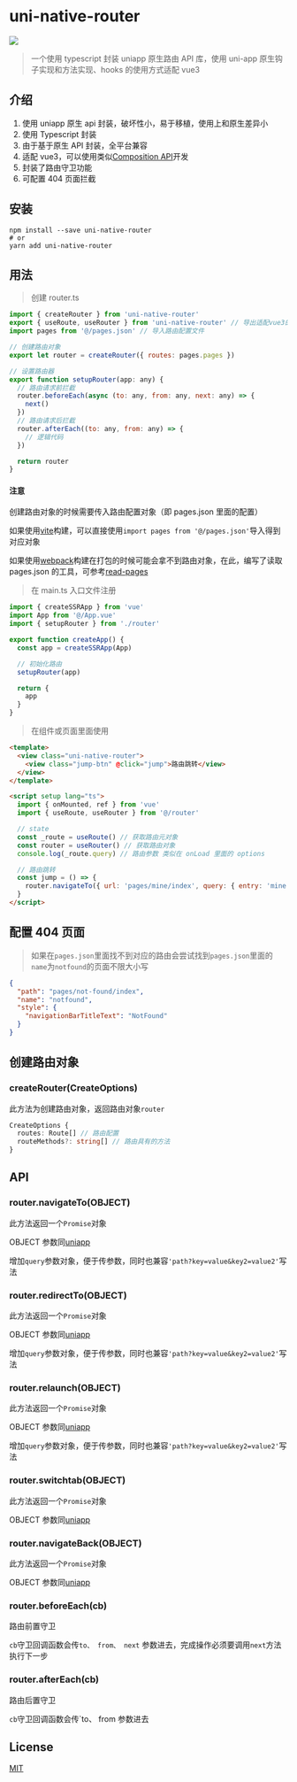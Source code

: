 # uni-native-router

[![](https://img.shields.io/badge/npm-v1.1.3-blue)](https://github.com/Gertyxs/uni-native-router)

> 一个使用 typescript 封装 uniapp 原生路由 API 库，使用 uni-app 原生钩子实现和方法实现、hooks 的使用方式适配 vue3

## 介绍

1. 使用 uniapp 原生 api 封装，破坏性小，易于移植，使用上和原生差异小
2. 使用 Typescript 封装
3. 由于基于原生 API 封装，全平台兼容
4. 适配 vue3，可以使用类似[Composition API](https://v3.cn.vuejs.org/api/composition-api.html)开发
5. 封装了路由守卫功能
6. 可配置 404 页面拦截

## 安装

```shell
npm install --save uni-native-router
# or
yarn add uni-native-router
```

## 用法

> 创建 router.ts

```js
import { createRouter } from 'uni-native-router'
export { useRoute, useRouter } from 'uni-native-router' // 导出适配vue3的hooks获取路由钩子方法
import pages from '@/pages.json' // 导入路由配置文件

// 创建路由对象
export let router = createRouter({ routes: pages.pages })

// 设置路由器
export function setupRouter(app: any) {
  // 路由请求前拦截
  router.beforeEach(async (to: any, from: any, next: any) => {
    next()
  })
  // 路由请求后拦截
  router.afterEach((to: any, from: any) => {
    // 逻辑代码
  })

  return router
}
```

#### 注意

创建路由对象的时候需要传入路由配置对象（即 pages.json 里面的配置）

如果使用[vite](https://cn.vitejs.dev/guide/)构建，可以直接使用`import pages from '@/pages.json'`导入得到对应对象

如果使用[webpack](https://webpack.js.org/)构建在打包的时候可能会拿不到路由对象，在此，编写了读取 pages.json 的工具，可参考[read-pages](https://github.com/Gertyxs/uni-native-router/tree/master/packages/read-pages)

> 在 main.ts 入口文件注册

```js
import { createSSRApp } from 'vue'
import App from '@/App.vue'
import { setupRouter } from './router'

export function createApp() {
  const app = createSSRApp(App)

  // 初始化路由
  setupRouter(app)

  return {
    app
  }
}
```

> 在组件或页面里面使用

```html
<template>
  <view class="uni-native-router">
    <view class="jump-btn" @click="jump">路由跳转</view>
  </view>
</template>

<script setup lang="ts">
  import { onMounted, ref } from 'vue'
  import { useRoute, useRouter } from '@/router'

  // state
  const _route = useRoute() // 获取路由元对象
  const router = useRouter() // 获取路由对象
  console.log(_route.query) // 路由参数 类似在 onLoad 里面的 options

  // 路由跳转
  const jump = () => {
    router.navigateTo({ url: 'pages/mine/index', query: { entry: 'mine' } })
  }
</script>
```

## 配置 404 页面

> 如果在`pages.json`里面找不到对应的路由会尝试找到`pages.json`里面的`name`为`notfound`的页面不限大小写

```json
{
  "path": "pages/not-found/index",
  "name": "notfound",
  "style": {
    "navigationBarTitleText": "NotFound"
  }
}
```

## 创建路由对象

### createRouter(CreateOptions)

此方法为创建路由对象，返回路由对象`router`

```typescript
CreateOptions {
  routes: Route[] // 路由配置
  routeMethods?: string[] // 路由具有的方法
}
```

## API

### router.navigateTo(OBJECT)

此方法返回一个`Promise`对象

OBJECT 参数同[uniapp](https://uniapp.dcloud.net.cn/api/router.html#navigateto)

增加`query`参数对象，便于传参数，同时也兼容`'path?key=value&key2=value2'`写法

### router.redirectTo(OBJECT)

此方法返回一个`Promise`对象

OBJECT 参数同[uniapp](https://uniapp.dcloud.net.cn/api/router.html#redirectTo)

增加`query`参数对象，便于传参数，同时也兼容`'path?key=value&key2=value2'`写法

### router.relaunch(OBJECT)

此方法返回一个`Promise`对象

OBJECT 参数同[uniapp](https://uniapp.dcloud.net.cn/api/router.html#relaunch)

增加`query`参数对象，便于传参数，同时也兼容`'path?key=value&key2=value2'`写法

### router.switchtab(OBJECT)

此方法返回一个`Promise`对象

OBJECT 参数同[uniapp](https://uniapp.dcloud.net.cn/api/router.html#switchtab)

### router.navigateBack(OBJECT)

此方法返回一个`Promise`对象

OBJECT 参数同[uniapp](https://uniapp.dcloud.net.cn/api/router.html#navigateBack)

### router.beforeEach(cb)

路由前置守卫

`cb`守卫回调函数会传`to、 from、 next` 参数进去，完成操作必须要调用`next`方法执行下一步

### router.afterEach(cb)

路由后置守卫

`cb`守卫回调函数会传`to、 from 参数进去

## License

[MIT](https://github.com/Gertyxs/vite-plugin-stylelint-serve/blob/master/LICENSE)
